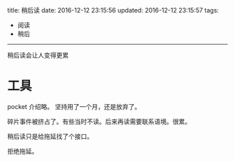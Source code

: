 title:  稍后读
date: 2016-12-12 23:15:56
updated: 2016-12-12 23:15:57
tags: 
- 阅读
- 稍后
---

稍后读会让人变得更累
<!--more-->

# 工具
pocket
介绍略。
坚持用了一个月，还是放弃了。

碎片事件被挤占了。有些当时不读。后来再读需要联系语境。很累。

稍后读只是给拖延找了个接口。

拒绝拖延。